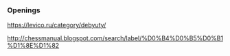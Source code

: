 ### Openings

https://levico.ru/category/debyuty/

http://chessmanual.blogspot.com/search/label/%D0%B4%D0%B5%D0%B1%D1%8E%D1%82
